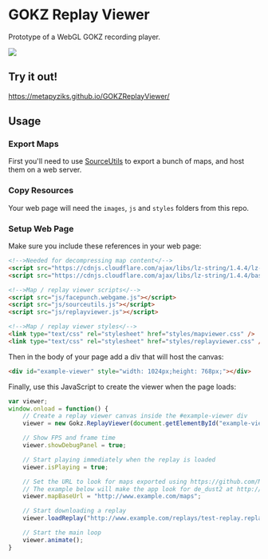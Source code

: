 # GOKZ Replay Viewer
Prototype of a WebGL GOKZ recording player.

![](https://files.facepunch.com/ziks/2017/October/29/chrome_2017-10-29_22-27-47.png)

## Try it out!
https://metapyziks.github.io/GOKZReplayViewer/

## Usage
### Export Maps
First you'll need to use [SourceUtils](https://github.com/Metapyziks/SourceUtils) to export a bunch of maps, and
host them on a web server.

### Copy Resources
Your web page will need the `images`, `js` and `styles` folders from this repo.

### Setup Web Page

Make sure you include these references in your web page:

```html
<!-->Needed for decompressing map content</-->
<script src="https://cdnjs.cloudflare.com/ajax/libs/lz-string/1.4.4/lz-string.min.js"></script>
<script src="https://cdnjs.cloudflare.com/ajax/libs/lz-string/1.4.4/base64-string.min.js"></script>

<!-->Map / replay viewer scripts</-->
<script src="js/facepunch.webgame.js"></script>
<script src="js/sourceutils.js"></script>
<script src="js/replayviewer.js"></script>

<!-->Map / replay viewer styles</-->
<link type="text/css" rel="stylesheet" href="styles/mapviewer.css" />
<link type="text/css" rel="stylesheet" href="styles/replayviewer.css" />
```

Then in the body of your page add a div that will host the canvas:

```html
<div id="example-viewer" style="width: 1024px;height: 768px;"></div>
```

Finally, use this JavaScript to create the viewer when the page loads:

```javascript
var viewer;
window.onload = function() {
    // Create a replay viewer canvas inside the #example-viewer div
    viewer = new Gokz.ReplayViewer(document.getElementById("example-viewer"));

    // Show FPS and frame time
    viewer.showDebugPanel = true;

    // Start playing immediately when the replay is loaded
    viewer.isPlaying = true;

    // Set the URL to look for maps exported using https://github.com/Metapyziks/SourceUtils
    // The example below will make the app look for de_dust2 at http://www.example.com/maps/de_dust2/index.json
    viewer.mapBaseUrl = "http://www.example.com/maps";

    // Start downloading a replay
    viewer.loadReplay("http://www.example.com/replays/test-replay.replay");

    // Start the main loop
    viewer.animate();
}
```
